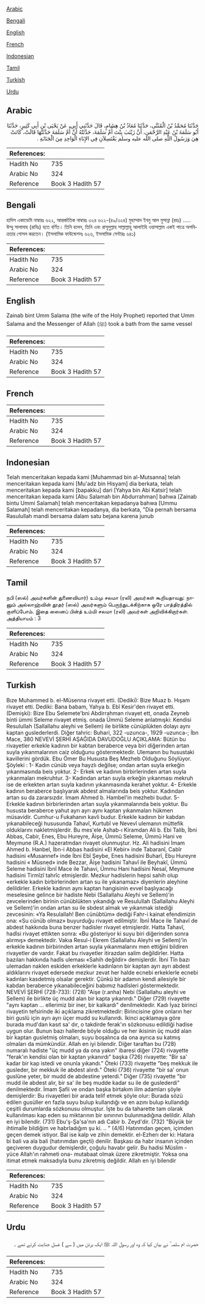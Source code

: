 [Arabic](#arabic)

[Bengali](#bengali)

[English](#english)

[French](#french)

[Indonesian](#indonesian)

[Tamil](#tamil)

[Turkish](#turkish)

[Urdu](#urdu)

## Arabic


<div dir="rtl" lang="ar" style={{fontSize:'larger',backgroundColor:'#f8f9fa',padding:20}}>
حَدَّثَنَا مُحَمَّدُ بْنُ الْمُثَنَّى، حَدَّثَنَا مُعَاذُ بْنُ هِشَامٍ، قَالَ حَدَّثَنِي أَبِي، عَنْ يَحْيَى بْنِ أَبِي كَثِيرٍ، حَدَّثَنَا أَبُو سَلَمَةَ بْنُ عَبْدِ الرَّحْمَنِ، أَنَّ زَيْنَبَ بِنْتَ أُمِّ سَلَمَةَ، حَدَّثَتْهُ أَنَّ أُمَّ سَلَمَةَ حَدَّثَتْهَا قَالَتْ، كَانَتْ هِيَ وَرَسُولُ اللَّهِ صلى الله عليه وسلم يَغْتَسِلاَنِ فِي الإِنَاءِ الْوَاحِدِ مِنَ الْجَنَابَةِ ‏.‏
</div>
<div style={{backgroundColor:'#f8f9fa',padding:20, marginBottom: 10}}><table> <thead> <tr> <th>References:</th> <th></th> </tr> </thead> <tbody><tr><td>Hadith No</td><td>735</td></tr><tr><td>Arabic No</td><td>324</td></tr><tr><td>Reference</td><td>Book 3 Hadith 57</td></tr></tbody></table></div>

## Bengali


<div dir="ltr" lang="bn" style={{fontSize:'larger',backgroundColor:'#f8f9fa',padding:20}}>
হাদিস একাডেমি নাম্বারঃ ৬২২, আন্তর্জাতিক নাম্বারঃ ৩২৪ ৬২২-(৪৯/৩২৪) মুহাম্মাদ ইবনু আল মুসান্না (রহঃ) ..... উম্মু সালামাহ (রাযিঃ) হতে বর্ণিত। তিনি বলেন, তিনি এবং রাসূলুল্লাহ সাল্লাল্লাহু আলাইহি ওয়াসাল্লাম একই পাত্রে অপবিত্রতার গোসল করতেন। (ইসলামিক ফাউন্ডেশনঃ ৬২৬, ইসলামিক সেন্টারঃ ৬৪১)
</div>
<div style={{backgroundColor:'#f8f9fa',padding:20, marginBottom: 10}}><table> <thead> <tr> <th>References:</th> <th></th> </tr> </thead> <tbody><tr><td>Hadith No</td><td>735</td></tr><tr><td>Arabic No</td><td>324</td></tr><tr><td>Reference</td><td>Book 3 Hadith 57</td></tr></tbody></table></div>

## English


<div dir="ltr" lang="en" style={{fontSize:'larger',backgroundColor:'#f8f9fa',padding:20}}>
Zainab bint Umm Salama (the wife of the Holy Prophet) reported that Umm Salama and the Messenger of Allah (ﷺ) took a bath from the same vessel
</div>
<div style={{backgroundColor:'#f8f9fa',padding:20, marginBottom: 10}}><table> <thead> <tr> <th>References:</th> <th></th> </tr> </thead> <tbody><tr><td>Hadith No</td><td>735</td></tr><tr><td>Arabic No</td><td>324</td></tr><tr><td>Reference</td><td>Book 3 Hadith 57</td></tr></tbody></table></div>

## French


<div dir="ltr" lang="fr" style={{fontSize:'larger',backgroundColor:'#f8f9fa',padding:20}}>

</div>
<div style={{backgroundColor:'#f8f9fa',padding:20, marginBottom: 10}}><table> <thead> <tr> <th>References:</th> <th></th> </tr> </thead> <tbody><tr><td>Hadith No</td><td>735</td></tr><tr><td>Arabic No</td><td>324</td></tr><tr><td>Reference</td><td>Book 3 Hadith 57</td></tr></tbody></table></div>

## Indonesian


<div dir="ltr" lang="id" style={{fontSize:'larger',backgroundColor:'#f8f9fa',padding:20}}>
Telah menceritakan kepada kami [Muhammad bin al-Mutsanna] telah menceritakan kepada kami [Mu'adz bin Hisyam] dia berkata, telah menceritakan kepada kami [bapakku] dari [Yahya bin Abi Katsir] telah menceritakan kepada kami [Abu Salamah bin Abdurrahman] bahwa [Zainab bintu Ummi Salamah] telah menceritakan kepadanya bahwa [Ummu Salamah] telah menceritakan kepadanya, dia berkata, "Dia pernah bersama Rasulullah mandi bersama dalam satu bejana karena junub
</div>
<div style={{backgroundColor:'#f8f9fa',padding:20, marginBottom: 10}}><table> <thead> <tr> <th>References:</th> <th></th> </tr> </thead> <tbody><tr><td>Hadith No</td><td>735</td></tr><tr><td>Arabic No</td><td>324</td></tr><tr><td>Reference</td><td>Book 3 Hadith 57</td></tr></tbody></table></div>

## Tamil


<div dir="ltr" lang="ta" style={{fontSize:'larger',backgroundColor:'#f8f9fa',padding:20}}>
நபி (ஸல்) அவர்களின் துணைவியார்) உம்மு சலமா (ரலி) அவர்கள் கூறியதாவது: நானும் அல்லாஹ்வின் தூதர் (ஸல்) அவர்களும் பெருந்துடக்கிற்காக ஒரே பாத்திரத்தில் குளிப்போம். இதை ஸைனப் பின்த் உம்மி சலமா (ரலி) அவர்கள் அறிவிக்கிறார்கள். அத்தியாயம் : 3
</div>
<div style={{backgroundColor:'#f8f9fa',padding:20, marginBottom: 10}}><table> <thead> <tr> <th>References:</th> <th></th> </tr> </thead> <tbody><tr><td>Hadith No</td><td>735</td></tr><tr><td>Arabic No</td><td>324</td></tr><tr><td>Reference</td><td>Book 3 Hadith 57</td></tr></tbody></table></div>

## Turkish


<div dir="ltr" lang="tr" style={{fontSize:'larger',backgroundColor:'#f8f9fa',padding:20}}>
Bıze Muhammed b. el-Müsenna rivayet etti. (Dediki): Bize Muaz b. Hışam rivayet etti. Dediki: Bana babam, Yahya b. Ebî Kesir'den rivayet etti. (Demişki): Bize Ebu Selemete'bni Abdirrahman rivayet ett, onada Zeyneb binti ümmi Seleme rivayet etmiş. onada Ümmü Seleme anlatmışki: Kendisi Resulullah (Sallallahu aleyhi ve Sellem) ile birlikte cünüplükten dolayı aynı kaptan guslederlerdi. Diğer tahric: Buhari, 322 -uzunca-, 1929 -uzunca-; İbn Mace, 380 NEVEVİ ŞERHİ AŞAĞIDA DAVUDOĞLU AÇIKLAMA: Bütün bu rivayetler erkekle kadının bir kabtan beraberce veya biri diğerinden artan suyla yıkanmalarının caiz olduğunu göstermektedir. Ulemanın bu husustaki kavillerini gördük. Ebu Ömer Bu Hususta Beş Mezheb Olduğunu Söylüyor. Şöyleki : 1- Kadın cünüb veya hayzlı değilse; ondan artan suyla erkeğin yıkanmasında beis yoktur. 2- Erkek ve kadının birbirlerinden artan suyla yıkanmaları mekruhtur. 3- Kadından artan suyla erkeğin yıkanması mekruh ise de erkekten artan suyla kadının yıkanmasında kerahet yoktur. 4- Erkekle kadının beraberce başlıyarak abdest almalarında beis yoktur. Kadından artan su da zararsızdır. İmam Ahmed b. Hambel'in mezhebi budur. 5- Erkekle kadının birbirlerinden artan suyla yıkanmalarında beis yoktur. Bu hususta beraberce yahut ayrı ayrı aynı kaptan yıkanmaları hükmen müsavidir. Cumhur-u Fukahanın kavli budur. Erkekle kadının bir kabdan yıkanabileceği hususunda Tahavî, Kurtubî ve Nevevî ulemanın müttefik olduklarını nakletmişlerdir. Bu mes'ele Ashab-ı Kiramdan Ali b. Ebi Talib, İbni Abbas, Cabir, Enes, Ebu Hureyre, Âişe, Ümmü Seleme, Ümmü Hani ve Meymune (R.A.) hazeratmdan rivayet olunmuştur. Hz. Ali hadisini İmam Ahmed b. Hanbel, İbn-i Abbas hadisini «El Kebir» inde Tabaranî, Cabîr hadisini «Musannef» inde İbni Ebî Şeybe, Enes hadisini Buharî, Ebu Hureyre hadisini « Müsned» inde Bezzar, Âişe hadisini Tahavî ile Beyhakî, Ümmü Seleme hadisini İbnî Mace ile Tahavi, Ümmu Hani hadisini Nesaî, Meymune hadisini Tirmîzî tahrîc etmişlerdir. Mezkur hadislerin hepsi sahih olup «erkekle kadın birbirlerinden artan su ile yıkanamaz» diyenlerin aleyhine delildirler. Erkekle kadının aynı kaptan hangisinin evvel başlıyacağı meselesine gelince bir hadiste Nebi (Sallallahu Aleyhi ve Sellem)'in zevcelerinden birinin cünüblükten yıkandığı ve Resulullah (Sallallahu Aleyhi ve Sellem)'in ondan artan su ile sbdest almak ve yıkanmak istediği zevcesinin: «Ya Resulallah! Ben cünübtüm» dediği Fahr-i kainat efendimizin ona: «Su cünüb olmaz» buyurduğu rivayet edilmiştir. İbnî Mace ile Tahavî de abdest hakkında buna benzer hadisler rivayet etmişlerdir. Hatta Tahavî, hadîsi rivayet ettikten sonra: «Bu gösteriyor ki suyu biri diğerinden sonra alırmış» demektedir. Vakıa Resul-i Ekrem (Sallallahu Aleyhi ve Sellem)'in erkekle kadının birbirinden artan suyla yıkanmalarını men ettiğini bildiren rivayetler de vardır. Fakat bu rivayetler itirazdan salim değildirler. Hatta bazıları hakkında hadîs uleması «Sahih değildir» demişlerdir. İbni Tîn bazı ulemadan naklen eskiden erkeklerle kadınların bir kaptan ayrı ayrı abdest aldıklarını rivayet edersede mezkur zevat her halde ecnebi erkeklerle ecnebi kadınları kasdetmiş olsalar gerektir. Çünkü bir adamın kendi ailesiyle bir kabdan beraberce yıkanabileceğini babımız hadîsleri göstermektedir. NEVEVİ ŞERHİ (728-733): (728) "Aişe (r.anha) Nebi (Sallallahu aleyhi ve Sellem) ile birlikte üç mudd alan bir kapta yıkanırdı." Diğer (729) rivayette "aynı kaptan ... ellerimiz bir iner, bir kalkardı" denilmektedir. Kadı İyaz birinci rivayetin tefsirinde iki açıklama zikretmektedir: Birincisine göre onların her biri guslü için ayrı ayrı üçer mudd su kullanırdı. İkinci açıklamaya göre burada mud'dan kasıt sa' dır, o takdirde ferak'ın sözkonusu edildiği hadise uygun olur. Bunun bazı hallerde böyle olduğu ve her ikisinin üç mudd alan bir kaptan gusletmiş olmaları, suyu boşalınca da ona ayrıca su katmış olmaları da mümkündür. Allah en iyi bilendir. Diğer taraftan bu (728) numaralı hadiste "üç mudd ya da ona yakın" ibaresi diğer (724) rivayette "ferak'ın kendisi olan bir kaptan yıkanırdı" başka (726) rivayette: "Bir sa' kadar bir kap istedi ve onunla yıkandı." Öteki (733) rivayette "beş mekkuk ile gusleder, bir mekkuk ile abdest alırdı." Öteki (736) rivayette "bir sa' onun guslüne yeter, bir mudd de abdestine yeterdi." Diğer (735) rivayette "bir mudd ile abdest alır, bir sa' ile beş mudde kadar su ile de guslederdi" denilmektedir. İmam Şafii ve ondan başka birtakım ilim adamları şöyle demişlerdir: Bu rivayetleri bir arada telif etmek şöyle olur: Burada sözü edilen gusüller en fazla suyu bulup kullandığı ve en azını bulup kullandığı çeşitli durumlarda sözkonusu olmuştur. İşte bu da taharette tam olarak kullanılması kap eden su miktarının bir sınırının bulunmadığına delildir. Allah en iyi bilendir. (731) Ebu'ş-Şa'sa'nın adı Cabir b. Zeyd'dir. (732) "Büyük bir ihtimalle bildiğim ve habrladığım şu ki. .. " (4/6) Hatınmdan geçen, içimden geçen demek istiyor. Bal ise kalp ve zihin demektir. el-Ezherı der ki: Hatara bi bali va ala bali (hatırımdan geçti) denilir. Başkası da habr insanın içinden geçiveren duygudur demişlerdir, çoğulu havabr gelir. Bu hadisi Müslim -yüce Allah'ın rahmeti ona- mutabaat olmak üzere zikretmiştir. Yoksa ona itimat etmek maksadıyla bunu zikretmiş değildir. Allah en iyi bilendir
</div>
<div style={{backgroundColor:'#f8f9fa',padding:20, marginBottom: 10}}><table> <thead> <tr> <th>References:</th> <th></th> </tr> </thead> <tbody><tr><td>Hadith No</td><td>735</td></tr><tr><td>Arabic No</td><td>324</td></tr><tr><td>Reference</td><td>Book 3 Hadith 57</td></tr></tbody></table></div>

## Urdu


<div dir="rtl" lang="ur" style={{fontSize:'larger',backgroundColor:'#f8f9fa',padding:20}}>
حضرت ام سلمہ ؓ نے بیان کیا کہ وہ اور رسول اللہ ﷺ ایک برتن میں ( سے ) غسل جنابت کرتے تھے ۔
</div>
<div style={{backgroundColor:'#f8f9fa',padding:20, marginBottom: 10}}><table> <thead> <tr> <th>References:</th> <th></th> </tr> </thead> <tbody><tr><td>Hadith No</td><td>735</td></tr><tr><td>Arabic No</td><td>324</td></tr><tr><td>Reference</td><td>Book 3 Hadith 57</td></tr></tbody></table></div>